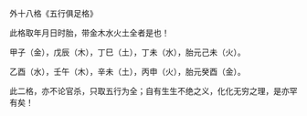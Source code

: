外十八格《五行俱足格》

此格取年月日时胎，带金木水火土全者是也！

甲子（金），戊辰（木），丁巳（土），丁未（水），胎元己未（火）。

乙酉（水），壬午（木），辛未（土），丙申（火），胎元癸酉（金）。

此二格，亦不论官杀，只取五行为全；自有生生不绝之义，化化无穷之理，是亦罕有矣！

